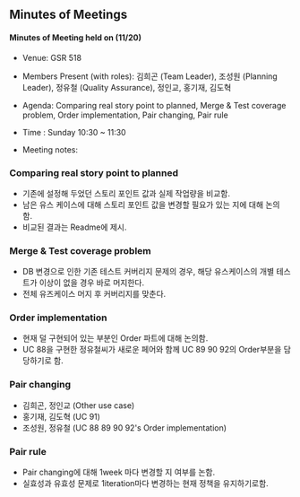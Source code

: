 Minutes of Meetings
-------------------

#### Minutes of Meeting held on (11/20)
- Venue: GSR 518
- Members Present (with roles): 김희곤 (Team Leader), 조성원 (Planning Leader), 정유철 (Quality Assurance), 정인교, 홍기재, 김도혁
- Agenda: Comparing real story point to planned, Merge & Test coverage problem, Order implementation, Pair changing, Pair rule
- Time : Sunday 10:30 ~ 11:30  
  
- Meeting notes:

### Comparing real story point to planned
- 기존에 설정해 두었던 스토리 포인트 값과 실제 작업량을 비교함.
- 남은 유스 케이스에 대해 스토리 포인트 값을 변경할 필요가 있는 지에 대해 논의 함.  
- 비교된 결과는 Readme에 제시.

### Merge & Test coverage problem
- DB 변경으로 인한 기존 테스트 커버리지 문제의 경우, 해당 유스케이스의 개별 테스트가 이상이 없을 경우 바로 머지한다.
- 전체 유즈케이스 머지 후 커버리지를 맞춘다.

### Order implementation
- 현재 덜 구현되어 있는 부분인 Order 파트에 대해 논의함.
- UC 88을 구현한 정유철씨가 새로운 페어와 함께 UC 89 90 92의 Order부분을 담당하기로 함.

### Pair changing
- 김희곤, 정인교 (Other use case)
- 홍기재, 김도혁 (UC 91)
- 조성원, 정유철 (UC 88 89 90 92's Order implementation)

### Pair rule
- Pair changing에 대해 1week 마다 변경할 지 여부를 논함.
- 실효성과 유효성 문제로 1iteration마다 변경하는 현재 정책을 유지하기로함.


